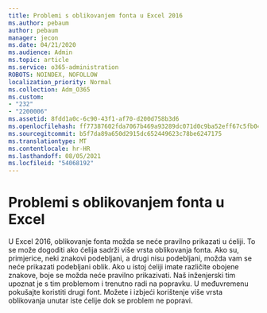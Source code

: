 ```yaml
---
title: Problemi s oblikovanjem fonta u Excel 2016
ms.author: pebaum
author: pebaum
manager: jecon
ms.date: 04/21/2020
ms.audience: Admin
ms.topic: article
ms.service: o365-administration
ROBOTS: NOINDEX, NOFOLLOW
localization_priority: Normal
ms.collection: Adm_O365
ms.custom:
- "232"
- "2200006"
ms.assetid: 8fdd1a0c-6c90-43f1-af70-d200d758b3d6
ms.openlocfilehash: ff77387602fda7067b469a93289dc071d0c9ba52eff67c5fb04f4426e4034eaf
ms.sourcegitcommit: b5f7da89a650d2915dc652449623c78be6247175
ms.translationtype: MT
ms.contentlocale: hr-HR
ms.lasthandoff: 08/05/2021
ms.locfileid: "54068192"
---
```

# <a name="font-formatting-problems-in-excel"></a>Problemi s oblikovanjem fonta u Excel

U Excel 2016, oblikovanje fonta možda se neće pravilno prikazati u ćeliji. To se može dogoditi ako ćelija sadrži više vrsta oblikovanja fonta. Ako su, primjerice, neki znakovi podebljani, a drugi nisu podebljani, možda vam se neće prikazati podebljani oblik. Ako u istoj ćeliji imate različite obojene znakove, boje se možda neće pravilno prikazivati. Naš inženjerski tim upoznat je s tim problemom i trenutno radi na popravku. U međuvremenu pokušajte koristiti drugi font. Možete i izbjeći korištenje više vrsta oblikovanja unutar iste ćelije dok se problem ne popravi.
  